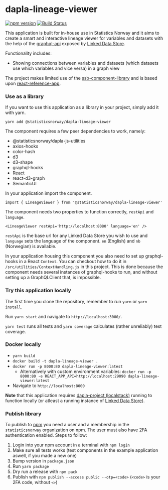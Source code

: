 # dapla-lineage-viewer
[![npm version](https://badge.fury.io/js/%40statisticsnorway%2Fdapla-lineage-viewer.svg)](https://badge.fury.io/js/%40statisticsnorway%2Fdapla-lineage-viewer)
[![Build Status](https://dev.azure.com/statisticsnorway/Dapla/_apis/build/status/Frontends/statisticsnorway.dapla-lineage-viewer?repoName=statisticsnorway%2Fdapla-lineage-viewer&branchName=master)](https://dev.azure.com/statisticsnorway/Dapla/_build/latest?definitionId=118&repoName=statisticsnorway%2Fdapla-lineage-viewer&branchName=master)

This application is built for in-house use in Statistics Norway and it aims to create a smart and interactive lineage
viewer for variables and datasets with the help of the 
[graphql-api](https://github.com/statisticsnorway/linked-data-store-documentation/blob/master/docs/graphql-api.adoc) 
exposed by [Linked Data Store](https://github.com/statisticsnorway/linked-data-store-documentation).

Functionality includes:
* Showing connections between variables and datasets (which datasets use which variables and vice versa) in a graph view

The project makes limited use of the [ssb-component-library](https://github.com/statisticsnorway/ssb-component-library)
and is based upon [react-reference-app](https://github.com/statisticsnorway/react-reference-app).

### Use as a library
If you want to use this application as a library in your project, simply add it with yarn.

`yarn add @statisticsnorway/dapla-lineage-viewer`

The component requires a few peer dependencies to work, namely:

* @statisticsnorway/dapla-js-utilities
* axios-hooks
* color-hash
* d3
* d3-shape
* graphql-hooks
* React
* react-d3-graph
* SemanticUI

In your application import the component.

`import { LineageViewer } from '@statisticsnorway/dapla-lineage-viewer'`

The component needs two properties to function correctly, `restApi` and `language`.

`<LineageViewer restApi='http://localhost:8080' language='en' />`

`restApi` is the base url for any Linked Data Store you wish to use and `language` sets the language of the component.
`en` (English) and `nb` (Norwegian) is available.

In your application housing this component you also need to set up graphql-hooks in a React `Context`.
You can checkout how to do it in `/src/utilities/ContextHandling.js` in this project. This is done because the component
needs several instances of graphql-hooks to run, and without setting up a GraphQLClient that, is impossible.

### Try this application locally
The first time you clone the repository, remember to run `yarn` or `yarn install`.

Run `yarn start` and navigate to `http://localhost:3000/`.

`yarn test` runs all tests and `yarn coverage` calculates (rather unreliably) test coverage.

### Docker locally
* `yarn build`
* `docker build -t dapla-lineage-viewer .`
* `docker run -p 8000:80 dapla-lineage-viewer:latest`
  * Alternatively with custom environment variables: `docker run -p 8000:80 -e REACT_APP_API=http://localhost:29090 dapla-lineage-viewer:latest`
* Navigate to `http://localhost:8000`

**Note** that this application requires [dapla-project (localstack)](https://github.com/statisticsnorway/dapla-project/blob/master/localstack/README.md)
running to function locally (or atleast a running instance of [Linked Data Store](https://github.com/statisticsnorway/linked-data-store-documentation)).

### Publish library
To publish to [npm](https://www.npmjs.com/) you need a user and a membership in the `statisticsnorway` organization on 
npm. The user must also have 2FA authentication enabled. Steps to follow:

1. Login into your npm account in a terminal with `npm login`
2. Make sure all tests works (test components in the example application aswell, if you made a new one)
3. Bump version in `package.json`
4. Run `yarn package`
5. Dry run a release with `npm pack`
6. Publish with `npm publish --access public --otp=<code>` (`<code>` is your 2FA code, without `<>`)
